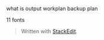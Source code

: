 
what is output
workplan
backup plan

11 fonts 
> Written with [StackEdit](https://stackedit.io/).
<!--stackedit_data:
eyJoaXN0b3J5IjpbLTEyODY1MDcwOCwtMjA2OTkyNjYxNiw4NT
YxNDc3NDEsNzMwOTk4MTE2XX0=
-->